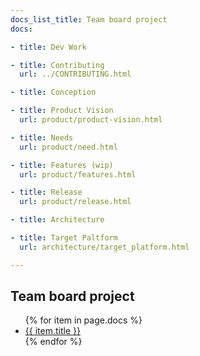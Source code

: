 ```yaml
---
docs_list_title: Team board project
docs:

- title: Dev Work

- title: Contributing
  url: ../CONTRIBUTING.html

- title: Conception

- title: Product Vision
  url: product/product-vision.html

- title: Needs
  url: product/need.html

- title: Features (wip)
  url: product/features.html

- title: Release
  url: product/release.html

- title: Architecture

- title: Target Paltform
  url: architecture/target_platform.html

---
```

## Team board project
<ul>
{% for item in page.docs %}
    <li><a href="{{ item.url }}">{{ item.title }}</a></li>
{% endfor %}
</ul>
